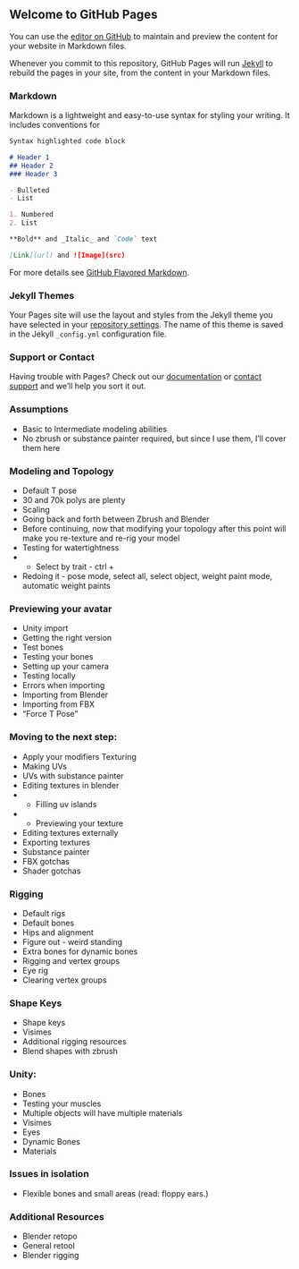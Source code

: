 ## Welcome to GitHub Pages

You can use the [editor on GitHub](https://github.com/vreahli/vrchat-avatars-from-scratch.github.io/edit/gh-pages/index.md) to maintain and preview the content for your website in Markdown files.

Whenever you commit to this repository, GitHub Pages will run [Jekyll](https://jekyllrb.com/) to rebuild the pages in your site, from the content in your Markdown files.

### Markdown

Markdown is a lightweight and easy-to-use syntax for styling your writing. It includes conventions for

```markdown
Syntax highlighted code block

# Header 1
## Header 2
### Header 3

- Bulleted
- List

1. Numbered
2. List

**Bold** and _Italic_ and `Code` text

[Link](url) and ![Image](src)
```

For more details see [GitHub Flavored Markdown](https://guides.github.com/features/mastering-markdown/).

### Jekyll Themes

Your Pages site will use the layout and styles from the Jekyll theme you have selected in your [repository settings](https://github.com/vreahli/vrchat-avatars-from-scratch.github.io/settings). The name of this theme is saved in the Jekyll `_config.yml` configuration file.

### Support or Contact

Having trouble with Pages? Check out our [documentation](https://docs.github.com/categories/github-pages-basics/) or [contact support](https://github.com/contact) and we’ll help you sort it out.

### Assumptions
- Basic to Intermediate modeling abilities
- No zbrush or substance painter required, but since I use them, I’ll cover them here
### Modeling and Topology
- Default T pose
- 30 and 70k polys are plenty
- Scaling
- Going back and forth between Zbrush and Blender
- Before continuing, now that modifying your topology after this point will make you re-texture and re-rig your model
- Testing for watertightness
- - Select by trait - ctrl + 
- Redoing it - pose mode, select all, select object, weight paint mode, automatic weight paints
### Previewing your avatar
- Unity import
- Getting the right version
- Test bones
- Testing your bones
- Setting up your camera
- Testing locally
- Errors when importing
- Importing from Blender
- Importing from FBX
- “Force T Pose”
### Moving to the next step:
- Apply your modifiers
Texturing
- Making UVs
- UVs with substance painter
- Editing textures in blender
- - Filling uv islands
- - Previewing your texture
- Editing textures externally
- Exporting textures
- Substance painter
- FBX gotchas
- Shader gotchas
### Rigging
- Default rigs
- Default bones
- Hips and alignment
- Figure out - weird standing
- Extra bones for dynamic bones
- Rigging and vertex groups
- Eye rig
- Clearing vertex groups
### Shape Keys
- Shape keys
- Visimes
- Additional rigging resources
- Blend shapes with zbrush
### Unity: 
- Bones
- Testing your muscles
- Multiple objects will have multiple materials
- Visimes
- Eyes
- Dynamic Bones
- Materials
### Issues in isolation
- Flexible bones and small areas (read: floppy ears.) 
### Additional Resources
- Blender retopo
- General retool
- Blender rigging

